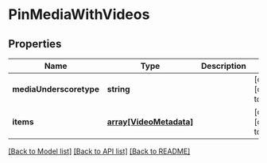 # PinMediaWithVideos

## Properties
Name | Type | Description | Notes
------------ | ------------- | ------------- | -------------
**mediaUnderscoretype** | **string** |  | [optional] [default to null]
**items** | [**array[VideoMetadata]**](VideoMetadata.md) |  | [optional] [default to null]

[[Back to Model list]](../README.md#documentation-for-models) [[Back to API list]](../README.md#documentation-for-api-endpoints) [[Back to README]](../README.md)


